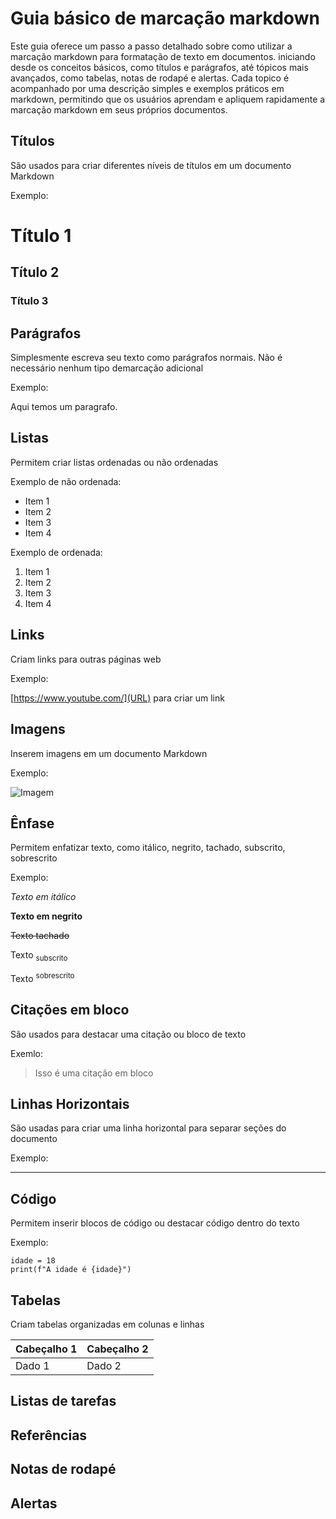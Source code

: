 # Guia básico de marcação markdown
Este guia oferece um passo a passo detalhado sobre como utilizar a marcação markdown para formatação de texto em documentos. iniciando desde os conceitos básicos, como títulos e parágrafos, até tópicos mais avançados, como tabelas, notas de rodapé e alertas. Cada topico é acompanhado por uma descrição simples e exemplos práticos em markdown, permitindo que os usuários aprendam e apliquem rapidamente a marcação markdown em seus próprios documentos.

## Títulos
São usados para criar diferentes níveis de títulos em um documento Markdown

Exemplo:

# Título 1
## Título 2
### Título 3

## Parágrafos
Simplesmente escreva seu texto como parágrafos normais. Não é necessário nenhum tipo demarcação adicional

Exemplo:

Aqui temos um paragrafo.

## Listas 
Permitem criar listas ordenadas ou não ordenadas

Exemplo de não ordenada:
* Item 1
* Item 2
* Item 3
* Item 4

Exemplo de ordenada:

1. Item 1
2. Item 2
3. Item 3
4. Item 4

## Links
Criam links para outras páginas web

Exemplo:

[https://www.youtube.com/](URL) para criar um link

## Imagens
Inserem imagens em um documento Markdown

Exemplo:

![Imagem](URL.da_imagem)

## Ênfase
Permitem enfatizar texto, como itálico, negrito, tachado, subscrito, sobrescrito

Exemplo:

_Texto em itálico_

**Texto em negrito**

~~Texto tachado~~

Texto <sub>subscrito</sub>

Texto <sup>sobrescrito</sup>

## Citações em bloco
São usados para destacar uma citação ou  bloco de texto

Exemlo: 

> Isso é uma citação em bloco

## Linhas Horizontais

São usadas para criar uma linha horizontal para separar seções do documento

Exemplo:

---


## Código
Permitem inserir blocos de código ou destacar código dentro do texto

Exemplo:

```
idade = 18
print(f"A idade é {idade}")
```
## Tabelas
Criam tabelas organizadas em colunas e linhas

| Cabeçalho 1 | Cabeçalho 2 |
|-------------|-------------|
| Dado 1      | Dado 2      |


## Listas de tarefas
## Referências
## Notas de rodapé
## Alertas


